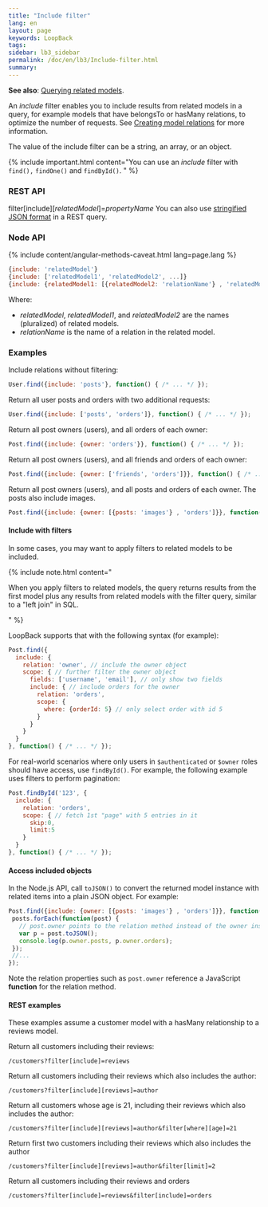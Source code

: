 ```yaml
---
title: "Include filter"
lang: en
layout: page
keywords: LoopBack
tags:
sidebar: lb3_sidebar
permalink: /doc/en/lb3/Include-filter.html
summary:
---
```


**See also**: [Querying related models](Querying-related-models.html).

An _include_ filter enables you to include results from related models in a query, for example models that have belongsTo or hasMany relations, to optimize the number of requests.
See [Creating model relations](Creating-model-relations.html) for more information.

The value of the include filter can be a string, an array, or an object.

{% include important.html content="You can use an _include_ filter with `find(),` `findOne()` and `findById()`.
" %}

### **REST API**

filter[include][_relatedModel_]=_propertyName_
You can also use [stringified JSON format](Querying-data.html#using-stringified-json-in-rest-queries) in a REST query.

### Node API

{% include content/angular-methods-caveat.html lang=page.lang %}

```javascript
{include: 'relatedModel'}
{include: ['relatedModel1', 'relatedModel2', ...]}
{include: {relatedModel1: [{relatedModel2: 'relationName'} , 'relatedModel']}}
```

Where:

* _relatedModel_, _relatedModel1_, and _relatedModel2_ are the names (pluralized) of related models.
* _relationName_ is the name of a relation in the related model.

### Examples

Include relations without filtering:

```javascript
User.find({include: 'posts'}, function() { /* ... */ });
```

Return all user posts and orders with two additional requests:

```javascript
User.find({include: ['posts', 'orders']}, function() { /* ... */ });
```

Return all post owners (users), and all orders of each owner:

```javascript
Post.find({include: {owner: 'orders'}}, function() { /* ... */ });
```

Return all post owners (users), and all friends and orders of each owner:

```javascript
Post.find({include: {owner: ['friends', 'orders']}}, function() { /* ... */ });
```

Return all post owners (users), and all posts and orders of each owner. The posts also include images.

```javascript
Post.find({include: {owner: [{posts: 'images'} , 'orders']}}, function() { /* ... */ });
```

#### Include with filters

In some cases, you may want to apply filters to related models to be included.

{% include note.html content="

When you apply filters to related models, the query returns results from the first model plus any results from related models with the filter query,
similar to a \"left join\" in SQL.

" %}

LoopBack supports that with the following syntax (for example):

```javascript
Post.find({
  include: {
    relation: 'owner', // include the owner object
    scope: { // further filter the owner object
      fields: ['username', 'email'], // only show two fields
      include: { // include orders for the owner
        relation: 'orders', 
        scope: {
          where: {orderId: 5} // only select order with id 5
        }
      }
    }
  }
}, function() { /* ... */ });
```

For real-world scenarios where only users in `$authenticated` or `$owner` roles should have access, use `findById()`.
For example, the following example uses filters to perform pagination:

```javascript
Post.findById('123', {
  include: {
    relation: 'orders',
    scope: { // fetch 1st "page" with 5 entries in it
      skip:0,
      limit:5
    }
  }
}, function() { /* ... */ });
```

#### Access included objects

In the Node.js API, call `toJSON()` to convert the returned model instance with related items into a plain JSON object. For example:

```javascript
Post.find({include: {owner: [{posts: 'images'} , 'orders']}}, function(err, posts) {
 posts.forEach(function(post) {
   // post.owner points to the relation method instead of the owner instance
   var p = post.toJSON();
   console.log(p.owner.posts, p.owner.orders);
 });
 //... 
});
```

Note the relation properties such as `post.owner` reference a JavaScript **function** for the relation method.

#### REST examples

These examples assume a customer model with a hasMany relationship to a reviews model. 

Return all customers including their reviews:

`/customers?filter[include]=reviews`

Return all customers including their reviews which also includes the author:

`/customers?filter[include][reviews]=author`

Return all customers whose age is 21, including their reviews which also includes the author:

`/customers?filter[include][reviews]=author&filter[where][age]=21`

Return first two customers including their reviews which also includes the author

`/customers?filter[include][reviews]=author&filter[limit]=2`

Return all customers including their reviews and orders

`/customers?filter[include]=reviews&filter[include]=orders`
